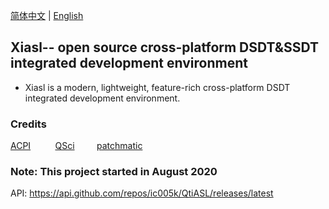 [简体中文](https://github.com/ic005k/QtiASL/blob/master/READMe-cn.md) | [English](https://github.com/ic005k/QtiASL/blob/master/README.md)

## Xiasl-- open source cross-platform DSDT&SSDT integrated development environment

* Xiasl is a modern, lightweight, feature-rich cross-platform DSDT integrated development environment.

### Credits

[ACPI](https://acpica.org/source)&nbsp; &nbsp; &nbsp; &nbsp; &nbsp;
[QSci](https://riverbankcomputing.com/software/qscintilla/download) &nbsp; &nbsp; &nbsp; &nbsp;
[patchmatic](https://github.com/RehabMan/OS-X-MaciASL-patchmatic) &nbsp; &nbsp; &nbsp; &nbsp;

### Note: This project started in August 2020
API: https://api.github.com/repos/ic005k/QtiASL/releases/latest
